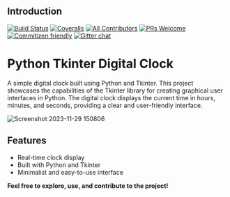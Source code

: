 
## Introduction

[![Build Status](https://img.shields.io/travis/gitpoint/git-point.svg?style=flat-square)](https://travis-ci.org/gitpoint/git-point)
[![Coveralls](https://img.shields.io/coveralls/github/gitpoint/git-point.svg?style=flat-square)](https://coveralls.io/github/gitpoint/git-point)
[![All Contributors](https://img.shields.io/badge/all_contributors-73-orange.svg?style=flat-square)](./CONTRIBUTORS.md)
[![PRs Welcome](https://img.shields.io/badge/PRs-welcome-brightgreen.svg?style=flat-square)](http://makeapullrequest.com)
[![Commitizen friendly](https://img.shields.io/badge/commitizen-friendly-brightgreen.svg?style=flat-square)](http://commitizen.github.io/cz-cli/)
[![Gitter chat](https://img.shields.io/badge/chat-on_gitter-008080.svg?style=flat-square)](https://gitter.im/git-point)



# Python Tkinter Digital Clock

A simple digital clock built using Python and Tkinter. This project showcases the capabilities of the Tkinter library for creating graphical user interfaces in Python. The digital clock displays the current time in hours, minutes, and seconds, providing a clear and user-friendly interface.


![Screenshot 2023-11-29 150806](https://github.com/warundev/Python_GUI--Tkinter/assets/120333797/f10c0df8-f9ea-4092-ad86-3d9d01f86c36)



## Features


* Real-time clock display
* Built with Python and Tkinter
* Minimalist and easy-to-use interface

**Feel free to explore, use, and contribute to the project!**



